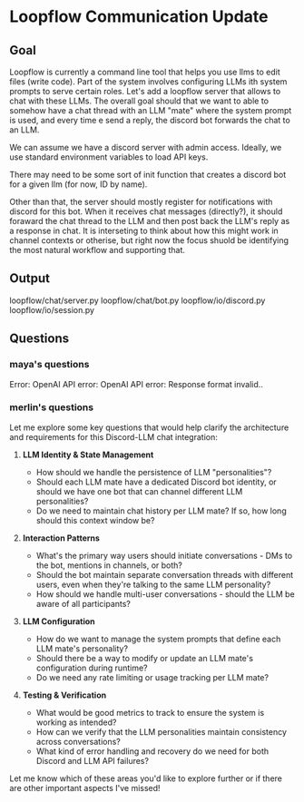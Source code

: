 # Loopflow Communication Update

## Goal
Loopflow is currently a command line tool that helps you use llms to edit files (write code). Part of the system involves configuring LLMs ith system prompts to serve certain roles. Let's add a loopflow server that allows to chat with these LLMs. The overall goal should that we want to able to somehow have a chat thread with an LLM "mate" where the system prompt is used, and every time e send a reply, the discord bot forwards the chat to an LLM.

We can assume we have a discord server with admin access. Ideally, we use standard environment variables to load API keys.

There may need to be some sort of init function that creates a discord bot for a given llm (for now, ID by name).

Other than that, the server should mostly register for notifications with discord for this bot. When it receives chat messages (directly?), it should foraward the chat thread to the LLM and then post back the LLM's reply as a response in chat.  It is interseting to think about how this might work in channel contexts or otherise, but right now the focus shuold be identifying the most natural workflow and supporting that.


## Output
loopflow/chat/server.py
loopflow/chat/bot.py
loopflow/io/discord.py
loopflow/io/session.py


## Questions

### maya's questions
Error: OpenAI API error: OpenAI API error: Response format invalid..

### merlin's questions
Let me explore some key questions that would help clarify the architecture and requirements for this Discord-LLM chat integration:

1. **LLM Identity & State Management**
   - How should we handle the persistence of LLM "personalities"? 
   - Should each LLM mate have a dedicated Discord bot identity, or should we have one bot that can channel different LLM personalities?
   - Do we need to maintain chat history per LLM mate? If so, how long should this context window be?

2. **Interaction Patterns**
   - What's the primary way users should initiate conversations - DMs to the bot, mentions in channels, or both?
   - Should the bot maintain separate conversation threads with different users, even when they're talking to the same LLM personality?
   - How should we handle multi-user conversations - should the LLM be aware of all participants?

3. **LLM Configuration**
   - How do we want to manage the system prompts that define each LLM mate's personality?
   - Should there be a way to modify or update an LLM mate's configuration during runtime?
   - Do we need any rate limiting or usage tracking per LLM mate?

4. **Testing & Verification**
   - What would be good metrics to track to ensure the system is working as intended?
   - How can we verify that the LLM personalities maintain consistency across conversations?
   - What kind of error handling and recovery do we need for both Discord and LLM API failures?

Let me know which of these areas you'd like to explore further or if there are other important aspects I've missed!
